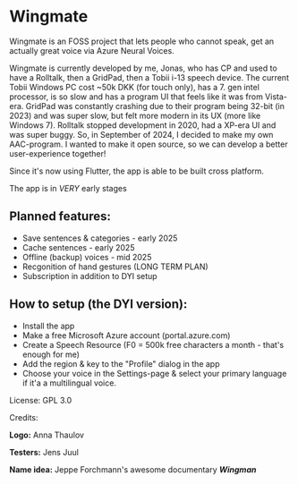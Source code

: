 # Wingmate

Wingmate is an FOSS project that lets people who cannot speak, get an actually great voice via Azure Neural Voices.

Wingmate is currently developed by me, Jonas, who has CP and used to have a Rolltalk, then a GridPad, then a Tobii i-13 speech device. The current Tobii Windows PC cost ~50k DKK (for touch only), has a 7. gen intel processor, is so slow and has a program UI that feels like it was from Vista-era. GridPad was constantly crashing due to their program being 32-bit (in 2023) and was super slow, but felt more modern in its UX (more like Windows 7). Rolltalk stopped development in 2020, had a XP-era UI and was super buggy. So, in September of 2024, I decided to make my own AAC-program. I wanted to make it open source, so we can develop a better user-experience together!

Since it's now using Flutter, the app is able to be built cross platform.

The app is in _VERY_ early stages

## Planned features:
- Save sentences & categories - early 2025
- Cache sentences - early 2025
- Offline (backup) voices - mid 2025
- Recgonition of hand gestures (LONG TERM PLAN)
- Subscription in addition to DYI setup 

## How to setup (the DYI version):

- Install the app
- Make a free Microsoft Azure account (portal.azure.com) 
- Create a Speech Resource (F0 = 500k free characters a month - that's enough for me)
- Add the region & key to the "Profile" dialog in the app
- Choose your voice in the Settings-page & select your primary language if it'a a multilingual voice. 

License: GPL 3.0

Credits: 

**Logo:** Anna Thaulov

**Testers:** 
Jens Juul


**Name idea:** Jeppe Forchmann's awesome documentary **_Wingman_** 
